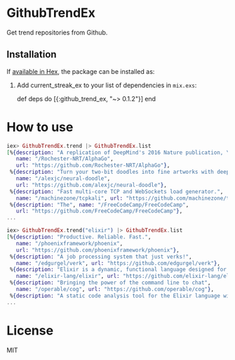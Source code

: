 # GithubTrendEx

Get trend repositories from Github.

## Installation

If [available in Hex](https://hex.pm/docs/publish), the package can be installed as:

  1. Add current_streak_ex to your list of dependencies in `mix.exs`:

        def deps do
          [{:github_trend_ex, "~> 0.1.2"}]
        end

# How to use

```elixir
iex> GithubTrendEx.trend |> GithubTrendEx.list
[%{description: "A replication of DeepMind's 2016 Nature publication, \"Mastering the game of Go with deep neural networks and tree search,\" details of which can be found on their website.",
   name: "/Rochester-NRT/AlphaGo",
   url: "https://github.com/Rochester-NRT/AlphaGo"},
 %{description: "Turn your two-bit doodles into fine artworks with deep neural networks! An implementation of Semantic Style Transfer.",
   name: "/alexjc/neural-doodle",
   url: "https://github.com/alexjc/neural-doodle"},
 %{description: "Fast multi-core TCP and WebSockets load generator.",
   name: "/machinezone/tcpkali", url: "https://github.com/machinezone/tcpkali"},
 %{description: "The", name: "/FreeCodeCamp/FreeCodeCamp",
   url: "https://github.com/FreeCodeCamp/FreeCodeCamp"},
...
```

```elixir
iex> GithubTrendEx.trend("elixir") |> GithubTrendEx.list
[%{description: "Productive. Reliable. Fast.",
   name: "/phoenixframework/phoenix",
   url: "https://github.com/phoenixframework/phoenix"},
 %{description: "A job processing system that just verks!",
   name: "/edgurgel/verk", url: "https://github.com/edgurgel/verk"},
 %{description: "Elixir is a dynamic, functional language designed for building scalable and maintainable applications",
   name: "/elixir-lang/elixir", url: "https://github.com/elixir-lang/elixir"},
 %{description: "Bringing the power of the command line to chat",
   name: "/operable/cog", url: "https://github.com/operable/cog"},
 %{description: "A static code analysis tool for the Elixir language with a focus on code consistency and teaching.",
...
```

# License
MIT
